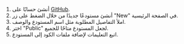 1. أنشئ حسابًا على [GitHub](https://github.com/).
2. أنشئ مستودعًا جديدًا من خلال الضغط على زر "New" في الصفحة الرئيسية.
3. املأ التفاصيل المطلوبة مثل اسم المستودع والوصف.
4. اختر "Public" لجعل المستودع متاحًا للجميع.
5. اتبع التعليمات لإضافة ملفات الكود إلى المستودع.
